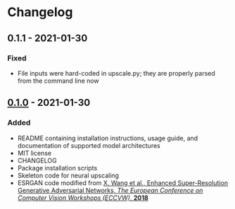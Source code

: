 # Changelog

## 0.1.1 - 2021-01-30
### Fixed
- File inputs were hard-coded in upscale.py; they are properly parsed from the command line now

## [0.1.0] - 2021-01-30

### Added

- README containing installation instructions, usage guide, and documentation of supported model architectures
- MIT license
- CHANGELOG
- Package installation scripts
- Skeleton code for neural upscaling
- ESRGAN code modified from [X. Wang et al., Enhanced Super-Resolution Generative Adversarial Networks, *The European
  Conference on Computer Vision Workshops (ECCVW)*, **2018**](https://github.com/BlueAmulet/ESRGAN)
  
[0.1.0]:https://github.com/instigatorofawe/neural-video-toolkit/releases/tag/0.1.0 